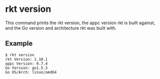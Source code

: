 # rkt version

This command prints the rkt version, the appc version rkt is built against, and the Go version and architecture rkt was built with.

## Example

```
$ rkt version
rkt Version: 1.10.1
appc Version: 0.7.4
Go Version: go1.5.3
Go OS/Arch: linux/amd64
